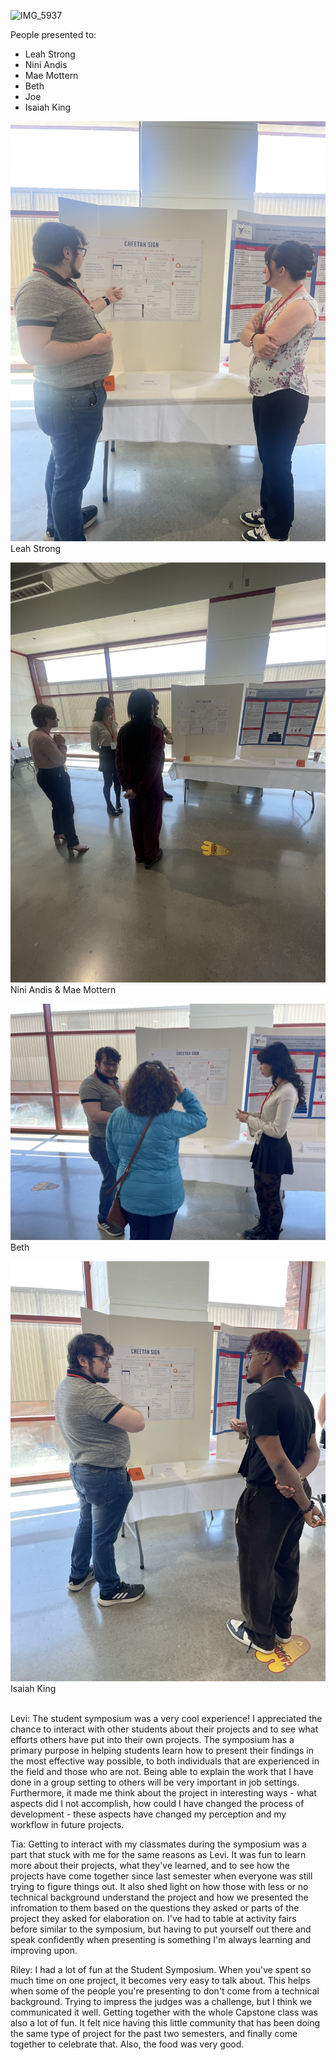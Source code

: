![IMG_5937](https://github.com/user-attachments/assets/1b694a4f-1156-4349-8755-4e2ac27812dd)

People presented to:

- Leah Strong
- Nini Andis
- Mae Mottern
- Beth
- Joe
- Isaiah King

![LeahStrong](./symposium-images/Leah-Strong.jpg)
Leah Strong

![Nini](./symposium-images/Nini-and-Mae.jpg)
Nini Andis & Mae Mottern

![Beth](./symposium-images/Beth.jpg)
Beth

![IsaiahKing](./symposium-images/Isaiah-King.jpg)
Isaiah King

<br>
Levi: The student symposium was a very cool experience! I appreciated the chance to interact with other students
about their projects and to see what efforts others have put into their own projects. The symposium has a primary
purpose in helping students learn how to present their findings in the most effective way possible, to both individuals
that are experienced in the field and those who are not. Being able to explain the work that I have done in a group
setting to others will be very important in job settings. Furthermore, it made me think about the project in
interesting ways - what aspects did I not accomplish, how could I have changed the process of development - these aspects
have changed my perception and my workflow in future projects.


Tia: Getting to interact with my classmates during the symposium was a part that stuck with me for the same reasons as Levi.
It was fun to learn more about their projects, what they've learned, and to see how the projects have come together since
last semester when everyone was still trying to figure things out. It also shed light on how those with less or no technical
background understand the project and how we presented the infromation to them based on the questions they asked or parts of
the project they asked for elaboration on. I've had to table at activity fairs before similar to the symposium, but having to
put yourself out there and speak confidently when presenting is something I'm always learning and improving upon.


Riley: I had a lot of fun at the Student Symposium. When you've spent so much time on one project, it becomes very easy to talk about. This helps when some of the people you're presenting to don't come from a technical background. Trying to impress the judges was a challenge, but I think we communicated it well. Getting together with the whole Capstone class was also a lot of fun. It felt nice having this little community that has been doing the same type of project for the past two semesters, and finally come together to celebrate that. Also, the food was very good.
